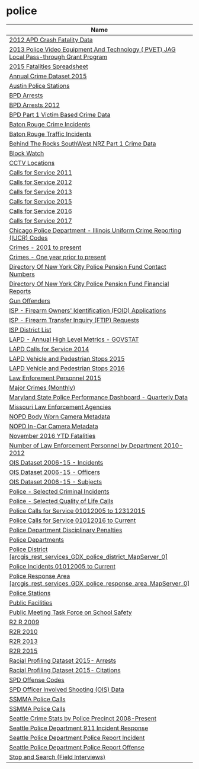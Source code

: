 # police

Name | Host | Published
---- | ---- | ---------
[2012 APD Crash Fatality Data](../datasets/ergh-7g8p.md) | data.austintexas.gov | 2013&#x2011;05&#x2011;21
[2013 Police Video Equipment And Technology ( PVET) JAG Local Pass-through Grant Program](../datasets/5m9p-astg.md) | data.ct.gov | 2014&#x2011;06&#x2011;26
[2015 Fatalities Spreadsheet](../datasets/dbc6-hkkk.md) | data.austintexas.gov | 2016&#x2011;04&#x2011;25
[Annual Crime Dataset 2015](../datasets/spbg-9v94.md) | data.austintexas.gov | 2016&#x2011;11&#x2011;28
[Austin Police Stations](../datasets/jmp6-p8e2.md) | data.austintexas.gov | 2012&#x2011;07&#x2011;18
[BPD Arrests](../datasets/3i3v-ibrt.md) | data.baltimorecity.gov | 2017&#x2011;04&#x2011;07
[BPD Arrests 2012](../datasets/srkw-68js.md) | data.baltimorecity.gov | 2014&#x2011;01&#x2011;13
[BPD Part 1 Victim Based Crime Data](../datasets/wsfq-mvij.md) | data.baltimorecity.gov | 2017&#x2011;04&#x2011;20
[Baton Rouge Crime Incidents](../datasets/fabb-cnnu.md) | data.brla.gov | 2015&#x2011;09&#x2011;17
[Baton Rouge Traffic Incidents](../datasets/2tu5-7kif.md) | data.brla.gov | 2017&#x2011;02&#x2011;04
[Behind The Rocks SouthWest NRZ Part 1 Crime Data](../datasets/gjqg-9572.md) | data.hartford.gov | 2015&#x2011;01&#x2011;07
[Block Watch](../datasets/n3gw-htbc.md) | data.seattle.gov | 2012&#x2011;04&#x2011;23
[CCTV Locations](../datasets/hdyb-27ak.md) | data.baltimorecity.gov | 2014&#x2011;03&#x2011;27
[Calls for Service 2011](../datasets/28ec-c8d6.md) | data.nola.gov | 2016&#x2011;02&#x2011;11
[Calls for Service 2012](../datasets/rv3g-ypg7.md) | data.nola.gov | 2016&#x2011;02&#x2011;11
[Calls for Service 2013](../datasets/5fn8-vtui.md) | data.nola.gov | 2016&#x2011;02&#x2011;11
[Calls for Service 2015](../datasets/w68y-xmk6.md) | data.nola.gov | 2016&#x2011;07&#x2011;28
[Calls for Service 2016](../datasets/wgrp-d3ma.md) | data.nola.gov | 2017&#x2011;04&#x2011;05
[Calls for Service 2017](../datasets/bqmt-f3jk.md) | data.nola.gov | 2017&#x2011;04&#x2011;05
[Chicago Police Department - Illinois Uniform Crime Reporting (IUCR) Codes](../datasets/c7ck-438e.md) | data.cityofchicago.org | 2014&#x2011;09&#x2011;15
[Crimes - 2001 to present](../datasets/ijzp-q8t2.md) | data.cityofchicago.org | 2016&#x2011;06&#x2011;08
[Crimes - One year prior to present](../datasets/x2n5-8w5q.md) | data.cityofchicago.org | 2016&#x2011;06&#x2011;08
[Directory Of New York City Police Pension Fund Contact Numbers](../datasets/i447-i5u3.md) | data.cityofnewyork.us | 2013&#x2011;06&#x2011;21
[Directory Of New York City Police Pension Fund Financial Reports](../datasets/e266-vpg7.md) | data.cityofnewyork.us | 2013&#x2011;06&#x2011;21
[Gun Offenders](../datasets/aivj-4x23.md) | data.baltimorecity.gov | 2015&#x2011;12&#x2011;10
[ISP - Firearm Owners' Identification (FOID) Applications](../datasets/vvq4-faea.md) | data.illinois.gov | 2012&#x2011;01&#x2011;31
[ISP - Firearm Transfer Inquiry (FTIP) Requests](../datasets/5gzq-577f.md) | data.illinois.gov | 2012&#x2011;02&#x2011;01
[ISP District List](../datasets/n3g8-97x9.md) | data.illinois.gov | 2012&#x2011;10&#x2011;31
[LAPD - Annual High Level Metrics - GOVSTAT](../datasets/t6kt-2yic.md) | data.lacity.org | 2014&#x2011;05&#x2011;30
[LAPD Calls for Service 2014](../datasets/mgue-vbsx.md) | data.lacity.org | 2015&#x2011;11&#x2011;19
[LAPD Vehicle and Pedestrian Stops 2015](../datasets/fmpk-vq3h.md) | data.lacity.org | 2017&#x2011;01&#x2011;25
[LAPD Vehicle and Pedestrian Stops 2016](../datasets/ghrm-j3er.md) | data.lacity.org | 2017&#x2011;01&#x2011;24
[Law Enforement Personnel 2015](../datasets/f6ta-pk5i.md) | data.ct.gov | 2016&#x2011;12&#x2011;30
[Major Crimes (Monthly)](../datasets/8xyg-kbzy.md) | data.jacksonms.gov | 2016&#x2011;09&#x2011;07
[Maryland State Police Performance Dashboard - Quarterly Data](../datasets/tx73-47dk.md) | data.maryland.gov | 2017&#x2011;04&#x2011;07
[Missouri Law Enforcement Agencies](../datasets/cgbu-k38b.md) | data.mo.gov | 2017&#x2011;02&#x2011;21
[NOPD Body Worn Camera Metadata](../datasets/qarb-kkbj.md) | data.nola.gov | 2017&#x2011;06&#x2011;06
[NOPD In-Car Camera Metadata](../datasets/md3v-ph3u.md) | data.nola.gov | 2017&#x2011;06&#x2011;06
[November 2016 YTD Fatalities](../datasets/2cx2-y3ed.md) | data.austintexas.gov | 2016&#x2011;12&#x2011;21
[Number of Law Enforcement Personnel by Department 2010-2012](../datasets/pkrg-nvca.md) | data.ct.gov | 2015&#x2011;01&#x2011;13
[OIS Dataset 2006-15 - Incidents](../datasets/pjaq-d4i3.md) | data.austintexas.gov | 2016&#x2011;06&#x2011;16
[OIS Dataset 2006-15 - Officers](../datasets/vhr5-vvw2.md) | data.austintexas.gov | 2016&#x2011;06&#x2011;16
[OIS Dataset 2006-15 - Subjects](../datasets/e9x2-49sw.md) | data.austintexas.gov | 2016&#x2011;06&#x2011;16
[Police - Selected Criminal Incidents](../datasets/4jey-jqxb.md) | data.somervillema.gov | 2016&#x2011;02&#x2011;03
[Police - Selected Quality of Life Calls](../datasets/n5sm-r6zx.md) | data.somervillema.gov | 2016&#x2011;02&#x2011;02
[Police Calls for Service 01012005 to 12312015](../datasets/675m-3vbp.md) | data.hartford.gov | 2016&#x2011;07&#x2011;08
[Police Calls for Service 01012016 to Current](../datasets/9a5q-r34k.md) | data.hartford.gov | 2016&#x2011;07&#x2011;29
[Police Department Disciplinary Penalties](../datasets/ns22-2dcm.md) | data.cityofnewyork.us | 2013&#x2011;06&#x2011;21
[Police Departments](../datasets/k2zz-z5mw.md) | data.ct.gov | 2015&#x2011;01&#x2011;15
[Police District [arcgis_rest_services_GDX_police_district_MapServer_0]](../datasets/848i-8umt.md) | data.montgomerycountymd.gov | 2015&#x2011;12&#x2011;23
[Police Incidents 01012005 to Current](../datasets/889t-nwfu.md) | data.hartford.gov | 2015&#x2011;04&#x2011;27
[Police Response Area [arcgis_rest_services_GDX_police_response_area_MapServer_0]](../datasets/6vxx-pvzn.md) | data.montgomerycountymd.gov | 2015&#x2011;12&#x2011;23
[Police Stations](../datasets/6kkw-bck6.md) | data.baltimorecity.gov | 2014&#x2011;04&#x2011;03
[Public Facilities](../datasets/4u7h-jsge.md) | data.brla.gov | 2015&#x2011;07&#x2011;11
[Public Meeting Task Force on School Safety](../datasets/5tb6-7zmc.md) | data.oregon.gov | 2017&#x2011;02&#x2011;09
[R2 R 2009](../datasets/sc8s-w4ka.md) | data.austintexas.gov | 2016&#x2011;09&#x2011;20
[R2R 2010](../datasets/q5ym-htjz.md) | data.austintexas.gov | 2016&#x2011;09&#x2011;20
[R2R 2013](../datasets/qxx9-6iwk.md) | data.austintexas.gov | 2016&#x2011;09&#x2011;20
[R2R 2015](../datasets/iydp-s2cf.md) | data.austintexas.gov | 2016&#x2011;09&#x2011;20
[Racial Profiling Dataset 2015- Arrests](../datasets/vykk-upaj.md) | data.austintexas.gov | 2016&#x2011;03&#x2011;10
[Racial Profiling Dataset 2015- Citations](../datasets/sc6h-qr9f.md) | data.austintexas.gov | 2016&#x2011;03&#x2011;10
[SPD Offense Codes](../datasets/22zb-azac.md) | data.seattle.gov | 2016&#x2011;05&#x2011;03
[SPD Officer Involved Shooting (OIS) Data](../datasets/mg5r-efcm.md) | data.seattle.gov | 2017&#x2011;01&#x2011;31
[SSMMA Police Calls](../datasets/fdhy-vi9z.md) | data.illinois.gov | 2012&#x2011;11&#x2011;27
[SSMMA Police Calls](../datasets/fdhy-vi9z.md) | data.illinois.gov | 2012&#x2011;11&#x2011;27
[Seattle Crime Stats by Police Precinct 2008-Present](../datasets/3xqu-vnum.md) | data.seattle.gov | 2014&#x2011;07&#x2011;21
[Seattle Police Department 911 Incident Response](../datasets/3k2p-39jp.md) | data.seattle.gov | 2014&#x2011;01&#x2011;21
[Seattle Police Department Police Report Incident](../datasets/7ais-f98f.md) | data.seattle.gov | 2016&#x2011;05&#x2011;31
[Seattle Police Department Police Report Offense](../datasets/m2gk-mysw.md) | data.seattle.gov | 2016&#x2011;03&#x2011;04
[Stop and Search (Field Interviews)](../datasets/kitu-f4uy.md) | data.nola.gov | 2016&#x2011;04&#x2011;17

